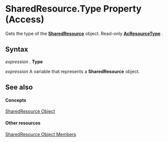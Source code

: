 
# SharedResource.Type Property (Access)

Gets the type of the  **[SharedResource](a97163fa-f833-ed1c-aea5-1a7bab783eba.md)** object. Read-only **[AcResourceType](ce31a7ab-ad69-a351-2374-488203884bac.md)** .


## Syntax

 _expression_ . **Type**

 _expression_ A variable that represents a **SharedResource** object.


## See also


#### Concepts


[SharedResource Object](a97163fa-f833-ed1c-aea5-1a7bab783eba.md)
#### Other resources


[SharedResource Object Members](bd9e813e-9e0a-8448-e4f6-d5c262d6419b.md)
